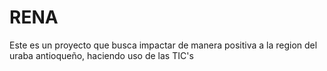# RENA

Este es un proyecto que busca impactar de manera positiva a la region del uraba antioqueño, haciendo uso de las TIC's
